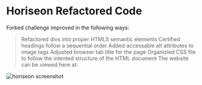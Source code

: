 # Horiseon Refactored Code
Forked challenge improved in the following ways:
>Refactored divs into proper HTML5 semantic elements
>Certified headings follow a sequential order
>Added accessable alt attributes to image tags
>Adjusted browser tab title for the page
>Organizied CSS file to follow the intented structure of the HTML document
The website can be viewed here at:













![horiseon screenshot](https://user-images.githubusercontent.com/85655122/122804339-ce6ad500-d295-11eb-908e-7b8441468184.png)

